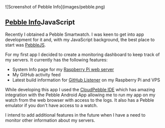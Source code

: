 <div class="img-container">![Screenshot of Pebble Info](images/pebble.png)</div>

## [Pebble Info](https://github.com/grit96/pebble_info)<span class="lang">JavaScript</span>

Recently I obtained a Pebble Smartwatch. I was keen to get into app development for it and, with my JavaScript background, the best place to start was [PebbleJS](http://developer.getpebble.com/docs/pebblejs/).

For my first app I decided to create a monitoring dashboard to keep track of my servers. It currently has the following features:

*   System Info page for my [Raspberry Pi web server](http://pi.dvbris.com)
*   My GitHub activity feed
*   Latest build information for [GitHub Listener](https://github.com/itsapi/github-listener) on my Raspberry Pi and VPS

While developing this app I used the [CloudPebble IDE](https://cloudpebble.net/ide/) which has amazing integration with the Pebble Android App allowing me to run my app on my watch from the web browser with access to the logs. It also has a Pebble emulator if you don't have access to a watch.

I intend to add additional features in the future when I have a need to monitor other information about my servers.
